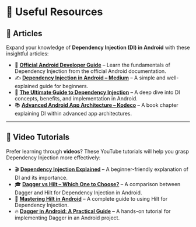 # 📌 Useful Resources  

## 📖 Articles  
Expand your knowledge of **Dependency Injection (DI) in Android** with these insightful articles:  

- 📜 **[Official Android Developer Guide](https://developer.android.com/training/dependency-injection)** – Learn the fundamentals of Dependency Injection from the official Android documentation.  
- ✍️ **[Dependency Injection in Android – Medium](https://medium.com/@nikitaverma081996/dependency-injection-in-android-6eca8d41ae17)** – A simple and well-explained guide for beginners.  
- 📘 **[The Ultimate Guide to Dependency Injection](https://nikolaymiroshnychenko.medium.com/the-ultimate-guide-to-dependency-injection-in-android-what-is-di-and-its-benefits-part-1-2e0d5fed242d)** – A deep dive into DI concepts, benefits, and implementation in Android.  
- 📚 **[Advanced Android App Architecture – Kodeco](https://www.kodeco.com/books/advanced-android-app-architecture/v1.0/chapters/5-dependency-injection)** – A book chapter explaining DI within advanced app architectures.  

---

## 🎥 Video Tutorials  
Prefer learning through **videos**? These YouTube tutorials will help you grasp Dependency Injection more effectively:  

- 🎬 **[Dependency Injection Explained](https://www.youtube.com/watch?v=eX-y0IEHJjM)** – A beginner-friendly explanation of DI and its importance.  
- 🎓 **[Dagger vs Hilt – Which One to Choose?](https://www.youtube.com/watch?v=EathumJlWh8)** – A comparison between Dagger and Hilt for Dependency Injection in Android.  
- 🚀 **[Mastering Hilt in Android](https://www.youtube.com/watch?v=_qb87PN7jlI)** – A complete guide to using Hilt for Dependency Injection.  
- 🔥 **[Dagger in Android: A Practical Guide](https://www.youtube.com/watch?v=D0rpUBVXSCw)** – A hands-on tutorial for implementing Dagger in an Android project.  

